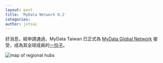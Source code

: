 ```yaml
---
layout: post
title: 'MyData Network 0.2'
categories:
author: jxtsai
---
```



好消息，經申請通過，MyData Taiwan 已正式為 [MyData Global Network](https://mydata.org) 接受，成為其全球成員的[一份子](https://mydata.org/hubs/)。

![map of regional hubs](https://mydata.org/wp-content/uploads/sites/5/2018/02/MyData-Global-Hubs-700x400.png)
